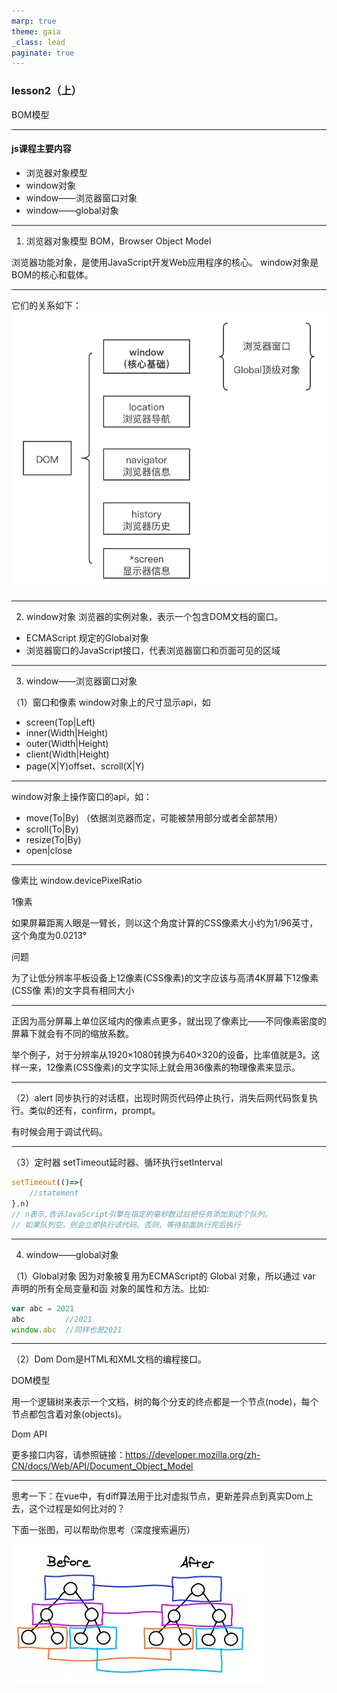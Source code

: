 ```yaml
---
marp: true
theme: gaia
_class: lead
paginate: true
---
```

### lesson2（上）
BOM模型

---
#### js课程主要内容

- 浏览器对象模型
- window对象
- window——浏览器窗口对象
- window——global对象

---
1. 浏览器对象模型
BOM，Browser Object Model

浏览器功能对象，是使用JavaScript开发Web应用程序的核心。
window对象是BOM的核心和载体。

---
它们的关系如下：
![what-is-bom](../images/what-is-bom.png)

---
2. window对象
浏览器的实例对象，表示一个包含DOM文档的窗口。

- ECMAScript 规定的Global对象
- 浏览器窗口的JavaScript接口，代表浏览器窗口和页面可见的区域

---
3. window——浏览器窗口对象

（1）窗口和像素
window对象上的尺寸显示api，如
- screen(Top|Left)
- inner(Width|Height)
- outer(Width|Height)
- client(Width|Height)
- page(X|Y)offset、scroll(X|Y)

---
window对象上操作窗口的api，如：
- move(To|By) （依据浏览器而定，可能被禁用部分或者全部禁用）
- scroll(To|By)
- resize(To|By)
- open|close

---
像素比
 window.devicePixelRatio

 1像素

 如果屏幕距离人眼是一臂长，则以这个角度计算的CSS像素大小约为1/96英寸，这个角度为0.0213°

问题

为了让低分辨率平板设备上12像素(CSS像素)的文字应该与高清4K屏幕下12像素(CSS像 素)的文字具有相同大小

---
正因为高分屏幕上单位区域内的像素点更多，就出现了像素比——不同像素密度的屏幕下就会有不同的缩放系数。

举个例子，对于分辨率从1920×1080转换为640×320的设备，比率值就是3。这样一来，12像素(CSS像素)的文字实际上就会用36像素的物理像素来显示。
 

---
（2）alert
同步执行的对话框，出现时网页代码停止执行，消失后网代码恢复执行。类似的还有，confirm，prompt。

有时候会用于调试代码。

---
（3）定时器
setTimeout延时器、循环执行setInterval

```js
setTimeout(()=>{
    //statement
},n)
// n表示,告诉JavaScript引擎在指定的毫秒数过后把任务添加到这个队列。
// 如果队列空，则会立即执行该代码。否则，等待前面执行完后执行
```

---
4. window——global对象

（1）Global对象
因为对象被复用为ECMAScript的 Global 对象，所以通过 var 声明的所有全局变量和函 对象的属性和方法。比如:
```js
var abc = 2021
abc         //2021
window.abc  //同样也是2021
```

---
（2）Dom
Dom是HTML和XML文档的编程接口。

DOM模型

用一个逻辑树来表示一个文档，树的每个分支的终点都是一个节点(node)，每个节点都包含着对象(objects)。


Dom API

更多接口内容，请参照链接：https://developer.mozilla.org/zh-CN/docs/Web/API/Document_Object_Model

---
思考一下：在vue中，有diff算法用于比对虚拟节点，更新差异点到真实Dom上去，这个过程是如何比对的？

下面一张图，可以帮助你思考（深度搜索遍历）

![diff](../images/diff.png)